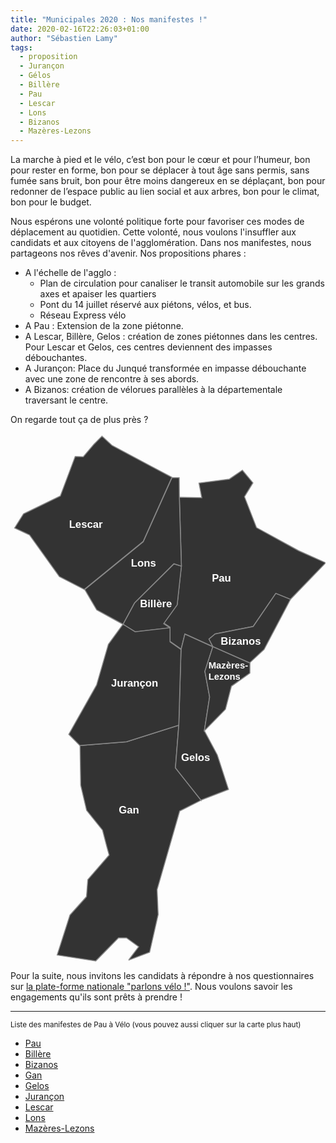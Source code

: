 ```yaml
---
title: "Municipales 2020 : Nos manifestes !"
date: 2020-02-16T22:26:03+01:00
author: "Sébastien Lamy"
tags:
  - proposition
  - Jurançon
  - Gélos
  - Billère
  - Pau
  - Lescar
  - Lons
  - Bizanos
  - Mazères-Lezons
---
```


La marche à pied et le vélo, c’est bon pour le cœur et pour l’humeur, bon pour rester en forme, bon pour se déplacer à tout âge sans permis, sans fumée sans bruit, bon pour être moins dangereux en se déplaçant, bon pour redonner de l’espace public au lien social et aux arbres, bon pour le climat, bon pour le budget.

Nous espérons une volonté politique forte pour favoriser ces modes de déplacement
au quotidien. Cette volonté, nous voulons l'insuffler aux candidats et aux citoyens
de l'agglomération. Dans nos manifestes, nous partageons nos rêves d'avenir. Nos
propositions phares : 

* A l'échelle de l'agglo :
  * Plan de circulation pour canaliser le transit automobile sur les grands axes et apaiser les quartiers
  * Pont du 14 juillet réservé aux piétons, vélos, et bus.
  * Réseau Express vélo
* A Pau : Extension de la zone piétonne.
* A Lescar, Billère, Gelos : création de zones piétonnes dans les centres. Pour Lescar et Gelos, ces centres deviennent des impasses débouchantes.
* A Jurançon: Place du Junqué transformée en impasse débouchante avec une zone de rencontre à ses abords.
* A Bizanos: création de vélorues parallèles à la départementale traversant le centre.

On regarde tout ça de plus près ?

<style type="text/css" media="screen">
  path {fill:#333; stroke: #888; stroke-width:2;}
  svg text {line-height:125%;font-weight:bold;font-family:"Liberation Sans";fill:#fff;font-size:22.5px;}
  a:hover path, a:focus path {fill:#07E86A; transition: .6s fill}
  a:hover text, a:focus text {fill:#333;}
  svg {width:100%;}
</style>
<svg xmlns="http://www.w3.org/2000/svg" viewBox="0 0 677.66 1135.7">
 <g transform="translate(0 -25.08)" id="ManifestMap">
  <a href="https://municipales2020.parlons-velo.fr/manifeste/download/Pau">
    <path id="64445 PAU" d="m366.82 488.78-23.584-16.553-2e-3 -30.434-13.71-9.0772 29.075-40.58 9.0724-83.135-4.3441-146.78 48.175 1.0388-6.0471-31.502 65.318-8.5433 28.152-19.222 22.653 27.231-18.233 29.9 25.852 66.369 90.537 49.657 58.267 26.163-75.722 78.543-31.505-12.814-48.616 71.228-81.89 16.018-13.246 11.213 8.2555 16.018-60.206-27.231-8.2517 33.639z"/>
  <text x="433.16537" y="343.37311">Pau</text>
  </a>
  <a href="https://municipales2020.parlons-velo.fr/manifeste/download/Billere">
  <path id="64129 BILLERE" d="m343.24 443.26-75.152 8.5432-26.109-16.019 24.722-45.919 84.803-84.256 16.176 4.9393-9.0724 83.135-29.076 40.58 13.71 9.0766z"/>
  <text x="278.51566" y="398.64612">Billère</text>
  </a>
  <a href="https://municipales2020.parlons-velo.fr/manifeste/download/Bizanos">
  <path id="64132 BIZANOS" d="m515.06 518.76-79.783-35.24-8.2555-16.018 13.246-11.213 81.89-16.018 48.616-71.228 31.505 12.814-56.783 107.75-30.437 28.299z"/>
  <text x="452.21988" y="479.85565">Bizanos</text>
  </a>
  <a href="https://municipales2020.parlons-velo.fr/manifeste/download/Gan">
  <path id="64230 GAN" d="m254.84 1156.9 20.954-27.684-26.37-19.166-17.101 0.1727-48.85 49.511-83.036-12.777 27.515-86.032 35.485-39.395 2.917-36.733 45.844-52.705-4.8387-17.568-9.4197-36.201-34.187-42.59-12.745-54.036-1.4043-85.316 99.987-8.0088 112.43-35.774-7.1866 91.798 55.061 69.68-45.905 23.201-48.621 169.19 2.3072 53.557-18.426 81.134-44.408 16.503z"/>
  <text x="232.86197" y="842.42578">Gan</text>
  </a>
  <a href="https://municipales2020.parlons-velo.fr/manifeste/download/Gelos">
  <path id="64237 GELOS" d="m409.89 814.06-55.061-69.68 7.1844-91.411 4.8093-162.64 8.2517-33.638 60.206 27.231-17.107 52.86 10.199 55.103-11.358 72.776 27.835 51.792 24.144 74.325-59.111 22.959z"/>
  <text x="366.95605" y="729.84967">Gelos</text>
  </a>
  <a href="https://municipales2020.parlons-velo.fr/manifeste/download/Jurancon">
  <path id="64284 JURANCON" d="m149.59 696.79-24.222-24.561 59.852-106.04 25.311-87.46 31.446-43.249 26.11 16.018 75.152-8.5427 2e-3 30.434 23.584 16.553-4.8094 162.64-112.43 35.774-99.987 8.0088z"/>
  <text x="216.37859" y="569.91156">Jurançon</text>
  </a>
  <a href="https://municipales2020.parlons-velo.fr/manifeste/download/Lescar">
  <path id="64335 LESCAR" d="m159.79 361.08-54.71-28.3-64.123-89.44-32.079-14.95 19.073-30.43 79.289-38.45 31.965-85.057 17.328 0.54651 23.463-27.231 16.838-17.087 21.829 20.29 82.328 43.783 46.289 24.561-61.702 137.65-125.79 102.78z"/>
  <text x="125.93189" y="228.2769">Lescar</text>
  </a>
  <a href="https://municipales2020.parlons-velo.fr/manifeste/download/Lons">
  <path id="64348 LONS" d="m241.97 435.53-56.523-30.969-25.66-43.784 125.79-102.78 61.702-137.65 15.712-0.10819 0.32461 43.249 4.3441 146.78-16.176-4.9392-84.802 84.257-24.721 45.919z"/>
  <text x="259.27203" y="311.10941">Lons</text>
  </a>
  <a href="https://municipales2020.parlons-velo.fr/manifeste/download/Mazeres-Lezons">
  <path id="64373 MAZERES-LEZONS" d="m417.02 664.52 11.358-72.777-10.199-55.103 17.107-52.86 79.782 35.24-0.0543 21.358-39.727 28.299-12.838 49.657-45.428 46.453z"/>
  <text style="font-size:20px" x="425.75284" y="530.04645"><tspan x="425.75284" y="530.04645">Mazères-</tspan><tspan x="425.75284" y="555.04645">Lezons</tspan></text>
  </a>
 </g>
</svg>


Pour la suite, nous invitons les candidats à répondre à nos questionnaires sur [la plate-forme nationale "parlons vélo !"](https://municipales2020.parlons-velo.fr/). Nous voulons savoir les engagements qu'ils sont prêts à prendre !

<hr/>

<span style ="font-size: smaller">Liste des manifestes de Pau à Vélo (vous pouvez aussi cliquer sur la carte plus haut)</span>

* [Pau](https://municipales2020.parlons-velo.fr/manifeste/download/Pau)
* [Billère](https://municipales2020.parlons-velo.fr/manifeste/download/Billere)
* [Bizanos](https://municipales2020.parlons-velo.fr/manifeste/download/Bizanos)
* [Gan](https://municipales2020.parlons-velo.fr/manifeste/download/Gan)
* [Gelos](https://municipales2020.parlons-velo.fr/manifeste/download/Gelos)
* [Jurançon](https://municipales2020.parlons-velo.fr/manifeste/download/Jurancon)
* [Lescar](https://municipales2020.parlons-velo.fr/manifeste/download/Lescar)
* [Lons](https://municipales2020.parlons-velo.fr/manifeste/download/Lons)
* [Mazères-Lezons](https://municipales2020.parlons-velo.fr/manifeste/download/Mazeres-Lezons)
